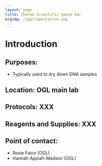 ```yaml
---
layout: page
title: Thermo Scientific Speed Vac
bigimg: /img/tapestation.jpg
---
```

# Introduction

## Purposes:
- Typically used to dry down DNA samples

## Location: OGL main lab

## Protocols: XXX

## Reagents and Supplies: XXX

## Point of contact: 
- Rosie Falco (OGL)
- Hannah Appiah-Madson (OGL)

